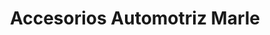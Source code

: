 ---
title: "Accesorios Automotriz Marle"
url: /chorrillos/accesorios-automotriz-marle/
shop: reparación de automóviles
---
